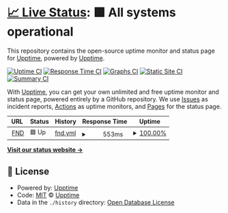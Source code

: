# [📈 Live Status](https://upptime.github.io/upptime): <!--live status--> **🟩 All systems operational**

This repository contains the open-source uptime monitor and status page for [Upptime](https://upptime.js.org), powered by [Upptime](https://github.com/upptime/upptime).

[![Uptime CI](https://github.com/upptime/upptime/workflows/Uptime%20CI/badge.svg)](https://github.com/upptime/upptime/actions?query=workflow%3A%22Uptime+CI%22)
[![Response Time CI](https://github.com/upptime/upptime/workflows/Response%20Time%20CI/badge.svg)](https://github.com/upptime/upptime/actions?query=workflow%3A%22Response+Time+CI%22)
[![Graphs CI](https://github.com/upptime/upptime/workflows/Graphs%20CI/badge.svg)](https://github.com/upptime/upptime/actions?query=workflow%3A%22Graphs+CI%22)
[![Static Site CI](https://github.com/upptime/upptime/workflows/Static%20Site%20CI/badge.svg)](https://github.com/upptime/upptime/actions?query=workflow%3A%22Static+Site+CI%22)
[![Summary CI](https://github.com/upptime/upptime/workflows/Summary%20CI/badge.svg)](https://github.com/upptime/upptime/actions?query=workflow%3A%22Summary+CI%22)

With [Upptime](https://upptime.js.org), you can get your own unlimited and free uptime monitor and status page, powered entirely by a GitHub repository. We use [Issues](https://github.com/upptime/upptime/issues) as incident reports, [Actions](https://github.com/upptime/upptime/actions) as uptime monitors, and [Pages](https://upptime.github.io/upptime) for the status page.

<!--start: status pages-->
<!-- This summary is generated by Upptime (https://github.com/upptime/upptime) -->
<!-- Do not edit this manually, your changes will be overwritten -->
<!-- prettier-ignore -->
| URL | Status | History | Response Time | Uptime |
| --- | ------ | ------- | ------------- | ------ |
| <img alt="" src="https://icons.duckduckgo.com/ip3/www.flooranddecor.com.ico" height="13"> [FND](https://www.flooranddecor.com/rewards?redirect=true) | 🟩 Up | [fnd.yml](https://github.com/bbaumler/uptime/commits/HEAD/history/fnd.yml) | <details><summary><img alt="Response time graph" src="./graphs/fnd/response-time-week.png" height="20"> 553ms</summary><br><a href="https://upptime.github.io/upptime/history/fnd"><img alt="Response time 747" src="https://img.shields.io/endpoint?url=https%3A%2F%2Fraw.githubusercontent.com%2Fbbaumler%2Fuptime%2FHEAD%2Fapi%2Ffnd%2Fresponse-time.json"></a><br><a href="https://upptime.github.io/upptime/history/fnd"><img alt="24-hour response time 578" src="https://img.shields.io/endpoint?url=https%3A%2F%2Fraw.githubusercontent.com%2Fbbaumler%2Fuptime%2FHEAD%2Fapi%2Ffnd%2Fresponse-time-day.json"></a><br><a href="https://upptime.github.io/upptime/history/fnd"><img alt="7-day response time 553" src="https://img.shields.io/endpoint?url=https%3A%2F%2Fraw.githubusercontent.com%2Fbbaumler%2Fuptime%2FHEAD%2Fapi%2Ffnd%2Fresponse-time-week.json"></a><br><a href="https://upptime.github.io/upptime/history/fnd"><img alt="30-day response time 595" src="https://img.shields.io/endpoint?url=https%3A%2F%2Fraw.githubusercontent.com%2Fbbaumler%2Fuptime%2FHEAD%2Fapi%2Ffnd%2Fresponse-time-month.json"></a><br><a href="https://upptime.github.io/upptime/history/fnd"><img alt="1-year response time 753" src="https://img.shields.io/endpoint?url=https%3A%2F%2Fraw.githubusercontent.com%2Fbbaumler%2Fuptime%2FHEAD%2Fapi%2Ffnd%2Fresponse-time-year.json"></a></details> | <details><summary><a href="https://upptime.github.io/upptime/history/fnd">100.00%</a></summary><a href="https://upptime.github.io/upptime/history/fnd"><img alt="All-time uptime 99.89%" src="https://img.shields.io/endpoint?url=https%3A%2F%2Fraw.githubusercontent.com%2Fbbaumler%2Fuptime%2FHEAD%2Fapi%2Ffnd%2Fuptime.json"></a><br><a href="https://upptime.github.io/upptime/history/fnd"><img alt="24-hour uptime 100.00%" src="https://img.shields.io/endpoint?url=https%3A%2F%2Fraw.githubusercontent.com%2Fbbaumler%2Fuptime%2FHEAD%2Fapi%2Ffnd%2Fuptime-day.json"></a><br><a href="https://upptime.github.io/upptime/history/fnd"><img alt="7-day uptime 100.00%" src="https://img.shields.io/endpoint?url=https%3A%2F%2Fraw.githubusercontent.com%2Fbbaumler%2Fuptime%2FHEAD%2Fapi%2Ffnd%2Fuptime-week.json"></a><br><a href="https://upptime.github.io/upptime/history/fnd"><img alt="30-day uptime 99.95%" src="https://img.shields.io/endpoint?url=https%3A%2F%2Fraw.githubusercontent.com%2Fbbaumler%2Fuptime%2FHEAD%2Fapi%2Ffnd%2Fuptime-month.json"></a><br><a href="https://upptime.github.io/upptime/history/fnd"><img alt="1-year uptime 99.89%" src="https://img.shields.io/endpoint?url=https%3A%2F%2Fraw.githubusercontent.com%2Fbbaumler%2Fuptime%2FHEAD%2Fapi%2Ffnd%2Fuptime-year.json"></a></details>

<!--end: status pages-->

[**Visit our status website →**](https://upptime.github.io/upptime)

## 📄 License

- Powered by: [Upptime](https://github.com/upptime/upptime)
- Code: [MIT](./LICENSE) © [Upptime](https://upptime.js.org)
- Data in the `./history` directory: [Open Database License](https://opendatacommons.org/licenses/odbl/1-0/)
